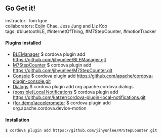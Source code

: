 Go Get it!
-------------

instructor: Tom Igoe<br/>
collaborators: Eojin Chae, Jess Jung and Liz Koo<br/>
tags: #bluetoothLE, #internetOfThing, #M7StepCounter, #motionTracker<br/>


#### Plugins installed
- <a href="https://github.com/jihyunlee/BLEManager">BLEManager</a>
    $ cordova plugin add https://github.com/jihyunlee/BLEManager.git
- <a href="https://github.com/jihyunlee/M7StepCounter">M7StepCounter</a>
    $ cordova plugin add https://github.com/jihyunlee/M7StepCounter.git
- <a href="https://github.com/apache/cordova-plugin-console">Console</a>
    $ cordova plugin add https://github.com/apache/cordova-plugin-console.git
- <a href="https://github.com/apache/cordova-plugin-dialogs/blob/master/doc/index.md">Dialogs</a>
    $ cordova plugin add org.apache.cordova.dialogs
- <a href="https://github.com/katzer/cordova-plugin-local-notifications">(possible)Local Notifications</a>
    $ cordova plugin add https://github.com/katzer/cordova-plugin-local-notifications.git
- <a href="https://github.com/apache/cordova-plugin-device-motion">(for demo)accelerometer</a>
    $ cordova plugin add org.apache.cordova.device-motion
#### Installation
    $ cordova plugin add https://github.com/jihyunlee/M7StepCounter.git
